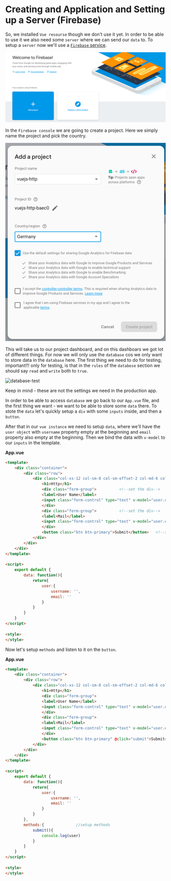 # Creating and Application and Setting up a Server (Firebase)

So, we installed `Vue resourse` though we don't use it yet. In order to be able to use it we also need some `server` where we can send our `data` to. To setup a `server` now we'll use a [`Firebase` service](https://firebase.google.com/?gclid=EAIaIQobChMI5PH1-abz2wIV04KyCh04kARDEAAYASAAEgKaiPD_BwE). 

![firebase-project](../firebase-project.png)

In the `Firebase console` we are going to create a project. Here we simply name the project and pick the country. 

![firebase-project2](../firebase-project2.png)

This will take us to our project dashboard, and on this dashboars we got lot of different things. For now we will only use the `database` cos we only want to store data in the `database` here. The first thing we need to do for testing, important!!! only for testing, is that in the `rules` of the `databese` section  we should say `read` and `write` both to `true`. 

![database-test](../database=test.png)

Keep in mind - these are not the settings we need in the production app. 

In order to be able to access `database` we go back to our `App.vue` file, and the first thing we want - we want to be able to store some `data` there. To stote the `data` let's quickly setup a `div` with some `inputs` inside, and then a `button`. 

After that in our `vue instance` we need to setup `data`, where we'll have the `user object` with `username` property empty at the beginning and `email` property also empty at the beginning. Then we bind the data with `v-model` to our `inputs` in the template. 

**App.vue**

```html
<template>
    <div class="container">
        <div class="row">
            <div class="col-xs-12 col-sm-8 col-sm-offset-2 col-md-6 col-md-offset-3">
                <h1>Http</h1>
                <div class="form-group">          <!--set the div-->
                <label>User Name</label> 
                <input class="form-control" type="text" v-model="user.username"> <!--bind here-->
                </div>
                <div class="form-group">          <!--set the div-->
                <label>Mail</label> 
                <input class="form-control" type="text" v-model="user.email"> <!--bind here-->
                </div>
                <button class="btn btn-primary">Submit</button>   <!--set a button-->
            </div>
        </div>
    </div>
</template>

<script>
    export default {
        data: function(){
            return{
                user:{
                    username: '',
                    email: ''
                }
            }
        }
    }
</script>

<style>
</style>
```
Now let's setup `methods` and listen to it on the `button`. 

**App.vue**

```html
<template>
    <div class="container">
        <div class="row">
            <div class="col-xs-12 col-sm-8 col-sm-offset-2 col-md-6 col-md-offset-3">
                <h1>Http</h1>
                <div class="form-group">          
                <label>User Name</label> 
                <input class="form-control" type="text" v-model="user.username"> 
                </div>
                <div class="form-group">          
                <label>Mail</label> 
                <input class="form-control" type="text" v-model="user.email"> 
                </div>
                <button class="btn btn-primary" @click="submit">Submit</button>   <!--listen to click-->
            </div>
        </div>
    </div>
</template>

<script>
    export default {
        data: function(){
            return{
                user:{
                    username: '',
                    email: ''
                }
            }
        },
        methods:{              //setup methods 
            submit(){
                console.log(user)
            }
        }
    }
</script>

<style>
</style>
```